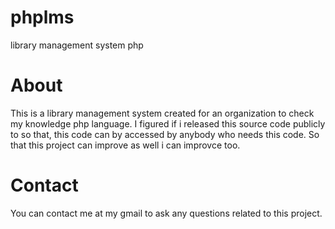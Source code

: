 # phplms
library management system php

# About 
This is a library management system created for an organization to check my knowledge php language.
I figured if i released this source code publicly to so that, this code can by accessed by anybody who needs this code. So that this project can improve as well i can improvce too.

# Contact
You can contact me at my gmail to ask any questions related to this project.